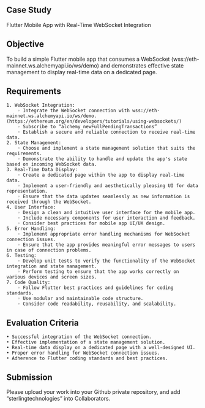 ## Case Study 
Flutter Mobile App with Real-Time WebSocket Integration

## Objective
To build a simple Flutter mobile app that consumes a WebSocket (wss://eth-mainnet.ws.alchemyapi.io/ws/demo) and demonstrates effective state management to display real-time data on a dedicated page.

## Requirements
    1. WebSocket Integration:
        ◦ Integrate the WebSocket connection with wss://eth-mainnet.ws.alchemyapi.io/ws/demo. (https://ethereum.org/en/developers/tutorials/using-websockets/)
        ◦ Subscribe to “alchemy_newFullPendingTransactions”
        ◦ Establish a secure and reliable connection to receive real-time data.
    2. State Management:
        ◦ Choose and implement a state management solution that suits the requirements.
        ◦ Demonstrate the ability to handle and update the app's state based on incoming WebSocket data.
    3. Real-Time Data Display:
        ◦ Create a dedicated page within the app to display real-time data.
        ◦ Implement a user-friendly and aesthetically pleasing UI for data representation.
        ◦ Ensure that the data updates seamlessly as new information is received through the WebSocket.
    4. User Interface:
        ◦ Design a clean and intuitive user interface for the mobile app.
        ◦ Include necessary components for user interaction and feedback.
        ◦ Consider best practices for mobile app UI/UX design.
    5. Error Handling:
        ◦ Implement appropriate error handling mechanisms for WebSocket connection issues.
        ◦ Ensure that the app provides meaningful error messages to users in case of connection problems.
    6. Testing:
        ◦ Develop unit tests to verify the functionality of the WebSocket integration and state management.
        ◦ Perform testing to ensure that the app works correctly on various devices and screen sizes.
    7. Code Quality:
        ◦ Follow Flutter best practices and guidelines for coding standards.
        ◦ Use modular and maintainable code structure.
        ◦ Consider code readability, reusability, and scalability.

## Evaluation Criteria
    • Successful integration of the WebSocket connection.
    • Effective implementation of a state management solution.
    • Real-time data display on a dedicated page with a well-designed UI.
    • Proper error handling for WebSocket connection issues.
    • Adherence to Flutter coding standards and best practices.

## Submission
Please upload your work into your Github private repository, and add “sterlingtechnologies” into Collaborators.